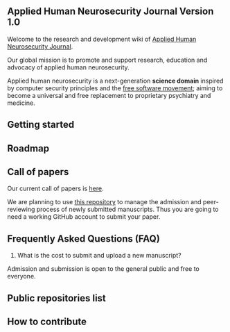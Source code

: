 ## Applied Human Neurosecurity Journal Version 1.0 

Welcome to the research and development wiki of [Applied Human Neurosecurity Journal](https://open-neurosecurity.org).

Our global mission is to promote and support research, education and advocacy of applied human neurosecurity.  

Applied human neurosecurity is a next-generation **science domain** inspired by computer security principles and the [free software movement](https://www.gnu.org); aiming to become a universal and free replacement to proprietary psychiatry and medicine. 

## Getting started 

## Roadmap 

## Call of papers 

Our current call of papers is [here](https://open-neurosecurity.org/editorial/la-neurosecurite-libre-et-ouverte-pour-tous/).

We are planning to use [this repository](https://github.com/AHNJournal/ahnjournal-preprints) to manage the admission and peer-reviewing process of newly submitted manuscripts. Thus you are going to need a working GitHub account to submit your paper.  

## Frequently Asked Questions (FAQ)

1. What is the cost to submit and upload a new manuscript? 
   
Admission and submission is open to the general public and free to everyone. 
 
## Public repositories list

## How to contribute 

<!--

**Here are some ideas to get you started:**

🙋‍♀️ A short introduction - what is your organization all about?
🌈 Contribution guidelines - how can the community get involved?
👩‍💻 Useful resources - where can the community find your docs? Is there anything else the community should know?
🍿 Fun facts - what does your team eat for breakfast?
🧙 Remember, you can do mighty things with the power of [Markdown](https://docs.github.com/github/writing-on-github/getting-started-with-writing-and-formatting-on-github/basic-writing-and-formatting-syntax)
-->
